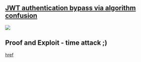 ## [JWT authentication bypass via algorithm confusion](https://portswigger.net/web-security/jwt/algorithm-confusion/lab-jwt-authentication-bypass-via-algorithm-confusion)

![](https://github.com/nu11secur1ty/PortSwigger-Web-Security-Academy/blob/main/JWT/JWT-authentication-bypass-via-algorithm-confusion/Docs/Screenshot%202022-06-23%20092445.png)

## Proof and Exploit - time attack ;)
[href](https://www.nu11secur1ty.com/2022/06/portswigger-lab-jwt-authentication_22.html)
